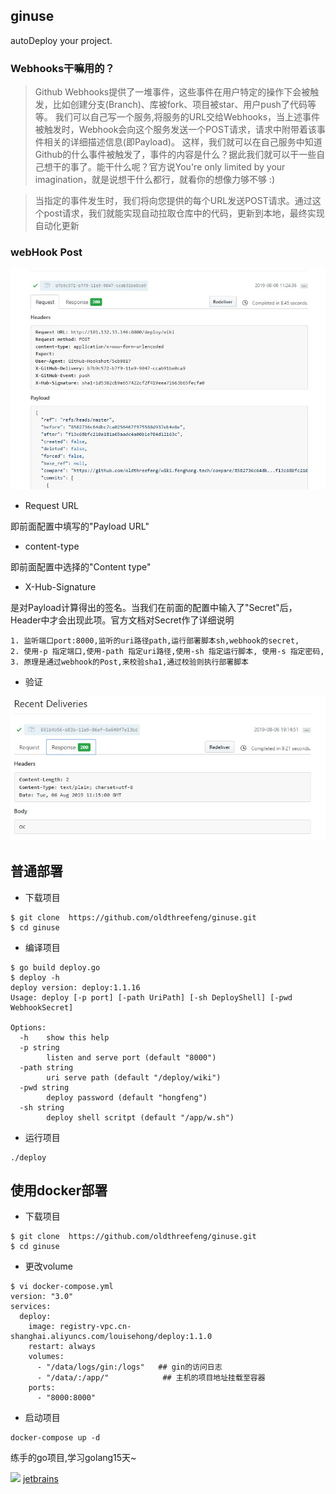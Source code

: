 ## ginuse

autoDeploy your project. 

### Webhooks干嘛用的？

> Github Webhooks提供了一堆事件，这些事件在用户特定的操作下会被触发，比如创建分支(Branch)、库被fork、项目被star、用户push了代码等等。
我们可以自己写一个服务,将服务的URL交给Webhooks，当上述事件被触发时，Webhook会向这个服务发送一个POST请求，请求中附带着该事件相关的详细描述信息(即Payload)。
这样，我们就可以在自己服务中知道Github的什么事件被触发了，事件的内容是什么？据此我们就可以干一些自己想干的事了。能干什么呢？官方说You're only limited by your imagination，就是说想干什么都行，就看你的想像力够不够 :)

> 当指定的事件发生时，我们将向您提供的每个URL发送POST请求。通过这个post请求，我们就能实现自动拉取仓库中的代码，更新到本地，最终实现自动化更新



### webHook Post

![](images/XHSign.jpg)

- Request URL

即前面配置中填写的"Payload URL"

- content-type

即前面配置中选择的"Content type"

- X-Hub-Signature

是对Payload计算得出的签名。当我们在前面的配置中输入了"Secret"后，Header中才会出现此项。官方文档对Secret作了详细说明

```cgo
1. 监听端口port:8000,监听的uri路径path,运行部署脚本sh,webhook的secret,
2. 使用-p 指定端口,使用-path 指定uri路径,使用-sh 指定运行脚本, 使用-s 指定密码,
3. 原理是通过webhook的Post,来校验sha1,通过校验则执行部署脚本
```

- 验证

![verify](./images/respone.jpg)

## 普通部署

- 下载项目

```shell
$ git clone  https://github.com/oldthreefeng/ginuse.git
$ cd ginuse
```

- 编译项目

```shell
$ go build deploy.go
$ deploy -h
deploy version: deploy:1.1.16
Usage: deploy [-p port] [-path UriPath] [-sh DeployShell] [-pwd WebhookSecret]

Options:
  -h	show this help
  -p string
    	listen and serve port (default "8000")
  -path string
    	uri serve path (default "/deploy/wiki")
  -pwd string
    	deploy password (default "hongfeng")
  -sh string
    	deploy shell scritpt (default "/app/w.sh")
```

- 运行项目

```shell
./deploy
```

## 使用docker部署

- 下载项目

```shell
$ git clone  https://github.com/oldthreefeng/ginuse.git
$ cd ginuse
```

- 更改volume

```shell
$ vi docker-compose.yml
version: "3.0"
services:
  deploy:
    image: registry-vpc.cn-shanghai.aliyuncs.com/louisehong/deploy:1.1.0
    restart: always
    volumes:
      - "/data/logs/gin:/logs"   ## gin的访问日志
      - "/data/:/app/"            ## 主机的项目地址挂载至容器
    ports:
      - "8000:8000"

```

- 启动项目

```shell
docker-compose up -d
```

练手的go项目,学习golang15天~

![](https://www.jetbrains.com/company/brand/img/jetbrains_logo.png)
[jetbrains](https://www.jetbrains.com/?from=ginuse)
